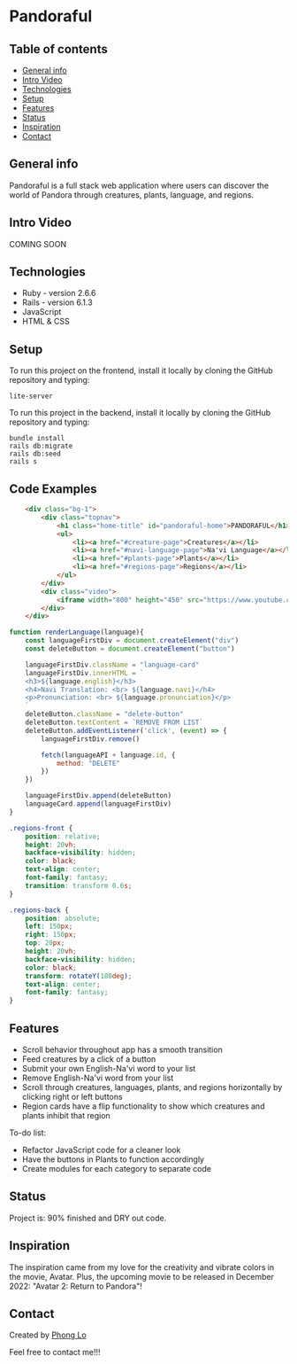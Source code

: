 # Pandoraful

## Table of contents
* [General info](#general-info)
* [Intro Video](#intro-video)
* [Technologies](#technologies)
* [Setup](#setup)
* [Features](#features)
* [Status](#status)
* [Inspiration](#inspiration)
* [Contact](#contact)

## General info
Pandoraful is a full stack web application where users can discover the world of Pandora through creatures, plants, language, and regions.

## Intro Video
COMING SOON
<!-- [Pandoraful on YouTube]() -->

## Technologies
* Ruby - version 2.6.6
* Rails - version 6.1.3
* JavaScript
* HTML & CSS

## Setup
To run this project on the frontend, install it locally by cloning the GitHub repository and typing:
```
lite-server
```

To run this project in the backend, install it locally by cloning the GitHub repository and typing:
```
bundle install
rails db:migrate
rails db:seed
rails s
```

## Code Examples
```HTML
    <div class="bg-1">
        <div class="topnav">
            <h1 class="home-title" id="pandoraful-home">PANDORAFUL</h1>
            <ul>
                <li><a href="#creature-page">Creatures</a></li>
                <li><a href="#navi-language-page">Na'vi Language</a></li>
                <li><a href="#plants-page">Plants</a></li>
                <li><a href="#regions-page">Regions</a></li>
            </ul>
        </div>
        <div class="video">
            <iframe width="800" height="450" src="https://www.youtube.com/embed/GBGDmin_38E?controls=0&modestbranding=1&showinfo=0&fs=0&start=7&autoplay=1&mute=1" title="YouTube video player" frameborder="0" allow="accelerometer; autoplay; clipboard-write; encrypted-media; gyroscope; picture-in-picture" allowfullscreen></iframe>
        </div>
    </div>
```

```JavaScript
function renderLanguage(language){
    const languageFirstDiv = document.createElement("div")
    const deleteButton = document.createElement("button")

    languageFirstDiv.className = "language-card"
    languageFirstDiv.innerHTML = `
    <h3>${language.english}</h3>
    <h4>Navi Translation: <br> ${language.navi}</h4>
    <p>Pronunciation: <br> ${language.pronunciation}</p>
    `
    deleteButton.className = "delete-button"
    deleteButton.textContent = `REMOVE FROM LIST`
    deleteButton.addEventListener('click', (event) => {
        languageFirstDiv.remove()

        fetch(languageAPI + language.id, {
            method: "DELETE"
        })
    })

    languageFirstDiv.append(deleteButton)
    languageCard.append(languageFirstDiv)
}
```

```CSS
.regions-front {
    position: relative;
    height: 20vh;
    backface-visibility: hidden;
    color: black;
    text-align: center;
    font-family: fantasy;
    transition: transform 0.6s;
}

.regions-back {
    position: absolute;
    left: 150px;
    right: 150px;
    top: 20px;
    height: 20vh;
    backface-visibility: hidden;
    color: black;
    transform: rotateY(180deg);
    text-align: center;
    font-family: fantasy;
}
```

## Features
* Scroll behavior throughout app has a smooth transition
* Feed creatures by a click of a button
* Submit your own English-Na'vi word to your list
* Remove English-Na'vi word from your list
* Scroll through creatures, languages, plants, and regions horizontally by clicking right or left buttons
* Region cards have a flip functionality to show which creatures and plants inhibit that region

To-do list:
* Refactor JavaScript code for a cleaner look
* Have the buttons in Plants to function accordingly
* Create modules for each category to separate code

## Status
Project is: 90% finished and DRY out code.

## Inspiration
The inspiration came from my love for the creativity and vibrate colors in the movie, Avatar. Plus, the upcoming movie to be released in December 2022: "Avatar 2: Return to Pandora"!

## Contact
Created by [Phong Lo](https://www.linkedin.com/in/phong-lo)

Feel free to contact me!!!